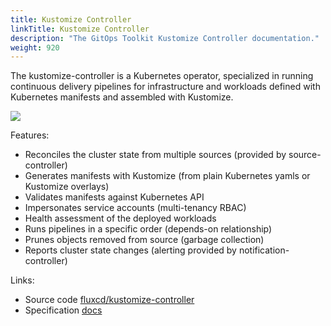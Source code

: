 ```yaml
---
title: Kustomize Controller
linkTitle: Kustomize Controller
description: "The GitOps Toolkit Kustomize Controller documentation."
weight: 920
---
```



The kustomize-controller is a Kubernetes operator,
specialized in running continuous delivery pipelines for infrastructure and
workloads defined with Kubernetes manifests and assembled with Kustomize.

![](/img/kustomize-controller.png)

Features:

- Reconciles the cluster state from multiple sources (provided by source-controller)
- Generates manifests with Kustomize (from plain Kubernetes yamls or Kustomize overlays)
- Validates manifests against Kubernetes API
- Impersonates service accounts (multi-tenancy RBAC)  
- Health assessment of the deployed workloads
- Runs pipelines in a specific order (depends-on relationship)
- Prunes objects removed from source (garbage collection) 
- Reports cluster state changes (alerting provided by notification-controller)

Links:

- Source code [fluxcd/kustomize-controller](https://github.com/fluxcd/kustomize-controller)
- Specification [docs](https://github.com/fluxcd/kustomize-controller/tree/main/docs/spec)
